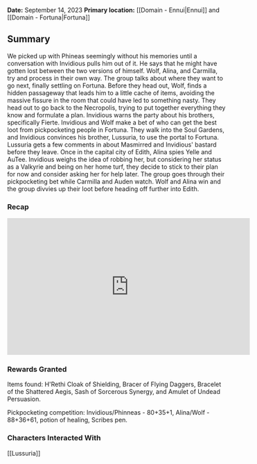 **Date:** September 14, 2023
**Primary location:** [[Domain - Ennui|Ennui]] and [[Domain - Fortuna|Fortuna]]

## Summary

We picked up with Phineas seemingly without his memories until a conversation with Invidious pulls him out of it. He says that he might have gotten lost between the two versions of himself. Wolf, Alina, and Carmilla, try and process in their own way. The group talks about where they want to go next, finally settling on Fortuna. Before they head out, Wolf, finds a hidden passageway that leads him to a little cache of items, avoiding the massive fissure in the room that could have led to something nasty. They head out to go back to the Necropolis, trying to put together everything they know and formulate a plan. Invidious warns the party about his brothers, specifically Fierte. Invidious and Wolf make a bet of who can get the best loot from pickpocketing people in Fortuna. They walk into the Soul Gardens, and Invidious convinces his brother, Lussuria, to use the portal to Fortuna. Lussuria gets a few comments in about Masmirred and Invidious' bastard before they leave. Once in the capital city of Edith, Alina spies Yelle and AuTee. Invidious weighs the idea of robbing her, but considering her status as a Valkyrie and being on her home turf, they decide to stick to their plan for now and consider asking her for help later. The group goes through their pickpocketing bet while Carmilla and Auden watch. Wolf and Alina win and the group divvies up their loot before heading off further into Edith.

### Recap

<iframe width="560" height="315" src="https://www.youtube.com/embed/MZfTvKBu12Q?si=TY0XJ8qnVok-qCdD" title="YouTube video player" frameborder="0" allow="accelerometer; autoplay; clipboard-write; encrypted-media; gyroscope; picture-in-picture; web-share" allowfullscreen></iframe>

### Rewards Granted

Items found: H'Rethi Cloak of Shielding, Bracer of Flying Daggers, Bracelet of the Shattered Aegis, Sash of Sorcerous Synergy, and Amulet of Undead Persuasion.

Pickpocketing competition: Invidious/Phinneas - 80+35+1, Alina/Wolf - 88+36+61, potion of healing, Scribes pen. 

### Characters Interacted With

[[Lussuria]]